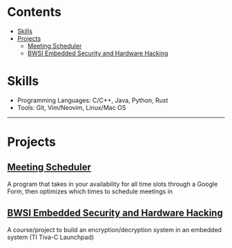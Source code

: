 # Contents
- [Skills](#skills)
- [Projects](#projects)
	- [Meeting Scheduler](#meeting-scheduler)
	- [BWSI Embedded Security and Hardware Hacking](#bwsi-embedded-security-and-hardware-hacking)
# Skills
- Programming Languages: C/C++, Java, Python, Rust <br>
- Tools: Git, Vim/Neovim, Linux/Mac OS <br>

---

# Projects
## [Meeting Scheduler](https://github.com/bloop132435/Spring2021Hackathon "Github Repo")
A program that takes in your availability for all time slots through a Google Form, then optimizes which times to schedule meetings in<br>
## [BWSI Embedded Security and Hardware Hacking](https://beaverworks.ll.mit.edu/CMS/bw/BWSI_Course_Embedded_Security_and_Hardware_Hacking "Course Page")
A course/project to build an encryption/decryption system in an embedded system (TI Tiva-C Launchpad)<br>
